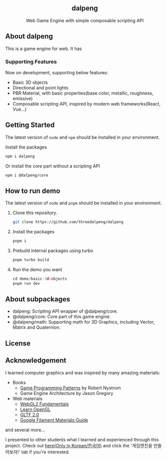 <!-- markdownlint-disable MD033 MD041 -->
<div align="center">
  <!-- <a href="https://github.com/othneildrew/Best-README-Template">
    <img src="images/logo.png" alt="Logo" width="80" height="80">
  </a> -->

  <h2 align="center">dalpeng</h2>
  <p align="center">
    Web Game Engine with simple composable scripting API
  </p>
</div>

## About dalpeng

This is a game engine for web. It has

### Supporting Features

Now on development, supporting below features:

- Basic 3D objects
- Directional and point lights
- PBR Material, with basic properties(base color, metallic, roughness, emissive)
- Composable scripting API, inspired by modern web frameworks(React, Vue...)

## Getting Started

The latest version of `node` and `npm` should be installed in your environment.

Install the packages

```sh
npm i dalpeng
```

Or install the core part without a scripting API

```sh
npm i @dalpeng/core
```

## How to run demo

The latest version of `node` and `pnpm` should be installed in your environment.

1. Clone this repository.

   ```sh
   git clone https://github.com/threedalpeng/dalpeng
   ```

2. Install the packages

   ```sh
   pnpm i
   ```

3. Prebuild internal packages using turbo

   ```js
   pnpm turbo build
   ```

4. Run the demo you want

   ```js
   cd demo/basic-3d-objects
   pnpm run dev
   ```

## About subpackages

- dalpeng: Scripting API wrapper of @dalpeng/core.
- @dalpeng/core: Core part of this game engine.
- @dalpeng/math: Supporting math for 3D Graphics, including Vector, Matrix and Quaternion.

## License

## Acknowledgement

I learned computer graphics and was inspired by many amazing materials:

- Books
  - [Game Programming Patterns](https://gameprogrammingpatterns.com/) by Robert Nystrom
  - Game Engine Architecture by Jason Gregory
- Web materials
  - [WebGL2 Fundamentals](https://webgl2fundamentals.org/)
  - [Learn OpenGL](https://learnopengl.com/)
  - [GLTF 2.0](https://github.com/KhronosGroup/glTF/blob/main/specification/2.0/README.md)
  - [Google Filament Materials Guide](https://google.github.io/filament/Materials.html)

and several more...

I presented to other students what I learned and experienced through this project. Check out [here(Only in Korean/한국어)](https://threedalpeng.github.io/presentations) and click the '게임엔진을 만들어보자!' tab if you're interested.
